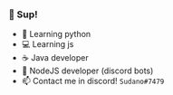 ### 🚀 Sup!

- 🐍 Learning python
- 💻 Learning js
- ☕ Java developer
- 🤖 NodeJS developer (discord bots)
- 📫 Contact me in discord! ``Sudano#7479``
